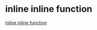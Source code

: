# inline inline function
[inline inline function](https://aiwithcloud.com/2022/09/15/inline_inline_function/)